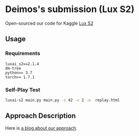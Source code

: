 # Deimos's submission (Lux S2)
Open-sourced our code for Kaggle [Lux S2](https://www.kaggle.com/competitions/lux-ai-season-2/leaderboard?)
## Usage

### Requirements
```
luxai_s2==2.1.4
dm-tree
python>= 3.7
torch>= 1.7.1
```

### Self-Play Test

```bash
luxai-s2 main.py main.py -s 42 -v 2 -o  replay.html
```

## Approach Description
Here is [a blog about our approach](./blog.md).
